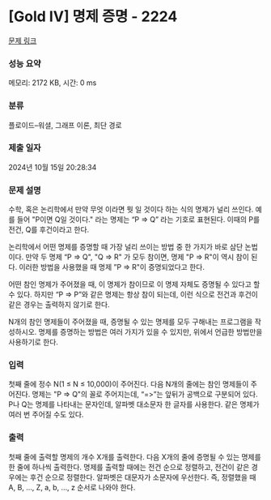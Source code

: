 # [Gold IV] 명제 증명 - 2224 

[문제 링크](https://www.acmicpc.net/problem/2224) 

### 성능 요약

메모리: 2172 KB, 시간: 0 ms

### 분류

플로이드–워셜, 그래프 이론, 최단 경로

### 제출 일자

2024년 10월 15일 20:28:34

### 문제 설명

<p>수학, 혹은 논리학에서 만약 무엇 이라면 뭣 일 것이다 하는 식의 명제가 널리 쓰인다. 예를 들어 "P이면 Q일 것이다." 라는 명제는 “P => Q” 라는 기호로 표현된다. 이때의 P를 전건, Q를 후건이라고 한다.</p>

<p>논리학에서 어떤 명제를 증명할 때 가장 널리 쓰이는 방법 중 한 가지가 바로 삼단 논법이다. 만약 두 명제 “P => Q", "Q => R" 가 모두 참이면, 명제 "P => R"이 역시 참이 된다. 이러한 방법을 사용했을 때 명제 ”P => R"이 증명되었다고 한다.</p>

<p>어떤 참인 명제가 주어졌을 때, 이 명제가 참이므로 이 명제 자체도 증명될 수 있다고 할 수 있다. 하지만 “P => P”와 같은 명제는 항상 참이 되는데, 이런 식으로 전건과 후건이 같은 경우는 출력하지 않기로 한다.</p>

<p>N개의 참인 명제들이 주어졌을 때, 증명될 수 있는 명제를 모두 구해내는 프로그램을 작성하시오. 명제를 증명하는 방법은 여러 가지가 있을 수 있지만, 위에서 언급한 방법만을 사용하기로 한다.</p>

### 입력 

 <p>첫째 줄에 정수 N(1 ≤ N ≤ 10,000)이 주어진다. 다음 N개의 줄에는 참인 명제들이 주어진다. 명제는 "P => Q"의 꼴로 주어지는데, “=>”는 앞뒤가 공백으로 구분되어 있다. P나 Q는 명제를 나타내는 문자인데, 알파벳 대소문자 한 글자를 사용한다. 같은 명제가 여러 번 주어질 수도 있다.</p>

### 출력 

 <p>첫째 줄에 출력할 명제의 개수 X개를 출력한다. 다음 X개의 줄에 증명될 수 있는 명제를 한 줄에 하나씩 출력한다. 명제를 출력할 때에는 전건 순으로 정렬하고, 전건이 같은 경우에는 후건 순으로 정렬한다. 알파벳은 대문자가 소문자에 우선한다. 즉, 정렬했을 때 A, B, …, Z, a, b, …, z 순서로 나와야 한다.</p>

